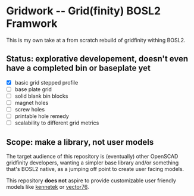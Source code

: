 # Gridwork -- Grid(finity) BOSL2 Framwork

This is my own take at a from scratch rebuild of gridfinity withing BOSL2.

## Status: explorative developement, doesn't even have a completed bin or baseplate yet

- [x] basic grid stepped profile
- [ ] base plate grid
- [ ] solid blank bin blocks
- [ ] magnet holes
- [ ] screw holes
- [ ] printable hole remedy
- [ ] scalability to different grid metrics

## Scope: make a library, not user models

The target audience of this repository is (eventually) other OpenSCAD gridfinity developers,
wanting a simpler base library and/or something that's BOSL2 native,
as a jumping off point to create user facing models.

This repository **does not** aspire to provide customizable user friendly models like [kennetek] or [vector76].

[kennetek]: https://github.com/kennetek/gridfinity-rebuilt-openscad
[vector76]: https://github.com/vector76/gridfinity_openscad
